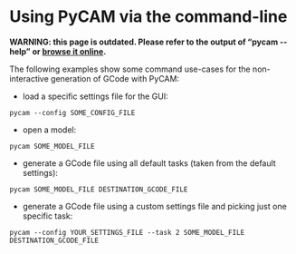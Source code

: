 Using PyCAM via the command-line
================================

**WARNING: this page is outdated. Please refer to the output of
“pycam --help” or [browse it online](/manpages/pycam.1.html).**

The following examples show some command use-cases for the
non-interactive generation of GCode with PyCAM:

-   load a specific settings file for the GUI:

<!-- -->

    pycam --config SOME_CONFIG_FILE

-   open a model:

<!-- -->

    pycam SOME_MODEL_FILE

-   generate a GCode file using all default tasks (taken from the
    default settings):

<!-- -->

    pycam SOME_MODEL_FILE DESTINATION_GCODE_FILE

-   generate a GCode file using a custom settings file and picking just
    one specific task:

<!-- -->

    pycam --config YOUR_SETTINGS_FILE --task 2 SOME_MODEL_FILE DESTINATION_GCODE_FILE

